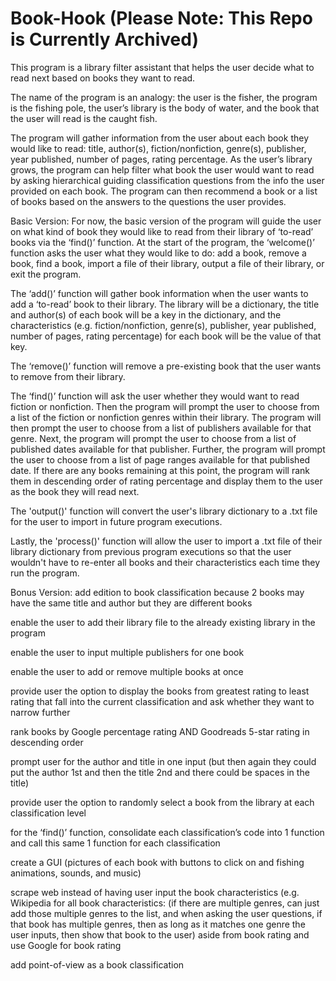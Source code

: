 # Book-Hook (Please Note: This Repo is Currently Archived)
This program is a library filter assistant that helps the user decide what to read next based on books they want to read. 

The name of the program is an analogy: the user is the fisher, the program is the fishing pole, the user’s library is the body of water, and the book that the user will read is the caught fish.  

The program will gather information from the user about each book they would like to read: title, author(s), fiction/nonfiction, genre(s), publisher, year published, number of pages, rating percentage. As the user’s library grows, the program can help filter what book the user would want to read by asking hierarchical guiding classification questions from the info the user provided on each book. The program can then recommend a book or a list of books based on the answers to the questions the user provides. 


Basic Version:
For now, the basic version of the program will guide the user on what kind of book they would like to read from their library of ‘to-read’ books via the ‘find()’ function. At the start of the program, the ‘welcome()’ function asks the user what they would like to do: add a book, remove a book, find a book, import a file of their library, output a file of their library, or exit the program. 

The ‘add()’ function will gather book information when the user wants to add a ‘to-read’ book to their library. The library will be a dictionary, the title and author(s) of each book will be a key in the dictionary, and the characteristics (e.g. fiction/nonfiction, genre(s), publisher, year published, number of pages, rating percentage) for each book will be the value of that key. 

The ‘remove()’ function will remove a pre-existing book that the user wants to remove from their library. 

The ‘find()’ function will ask the user whether they would want to read fiction or nonfiction. Then the program will prompt the user to choose from a list of the fiction or nonfiction genres within their library. The program will then prompt the user to choose from a list of publishers available for that genre. Next, the program will prompt the user to choose from a list of published dates available for that publisher. Further, the program will prompt the user to choose from a list of page ranges available for that published date. If there are any books remaining at this point, the program will rank them in descending order of rating percentage and display them to the user as the book they will read next. 

The 'output()' function will convert the user's library dictionary to a .txt file for the user to import in future program executions. 

Lastly, the 'process()' function will allow the user to import a .txt file of their library dictionary from previous program executions so that the user wouldn't have to re-enter all books and their characteristics each time they run the program. 

Bonus Version:
add edition to book classification because 2 books may have the same title and author but they are different books

enable the user to add their library file to the already existing library in the program

enable the user to input multiple publishers for one book

enable the user to add or remove multiple books at once

provide user the option to display the books from greatest rating to least rating that fall into the current classification and ask whether they want to narrow further 

rank books by Google percentage rating AND Goodreads 5-star rating in descending order 

prompt user for the author and title in one input (but then again they could put the author 1st and then the title 2nd and there could be spaces in the title)

provide user the option to randomly select a book from the library at each classification level 

for the ‘find()’ function, consolidate each classification’s code into 1 function and call this same 1 function for each classification 

create a GUI (pictures of each book with buttons to click on and fishing animations, sounds, and music)

scrape web instead of having user input the book characteristics (e.g. Wikipedia for all book characteristics: (if there are multiple genres, can just add those multiple genres to the list, and when asking the user questions, if that book has multiple genres, then as long as it matches one genre the user inputs, then show that book to the user) aside from book rating and use Google for book rating

add point-of-view as a book classification
